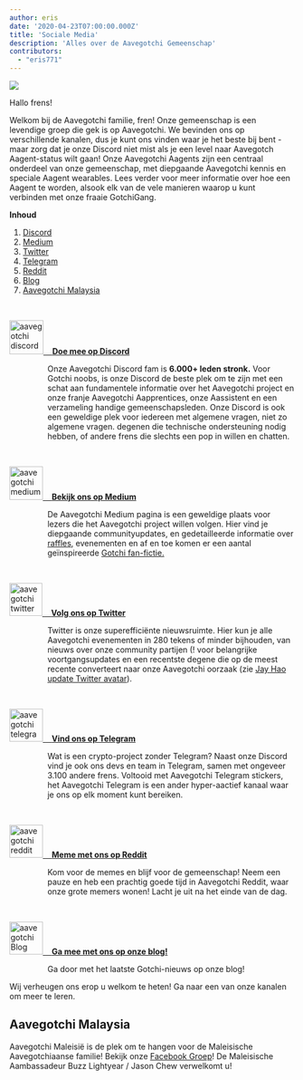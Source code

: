 ```yaml
---
author: eris
date: '2020-04-23T07:00:00.000Z'
title: 'Sociale Media'
description: 'Alles over de Aavegotchi Gemeenschap'
contributors:
  - "eris771"
---
```


<div class="headerImageContainer">
<img src="/socialmedia/alfredgotchiwelcome.png" class="headerImage">
<p class="headerImageText">Hallo frens!</p>
</div>

Welkom bij de Aavegotchi familie, fren! Onze gemeenschap is een levendige groep die gek is op Aavegotchi. We bevinden ons op verschillende kanalen, dus je kunt ons vinden waar je het beste bij bent - maar zorg dat je onze Discord niet mist als je een level naar Aavegotch Aagent-status wilt gaan! Onze Aavegotchi Aagents zijn een centraal onderdeel van onze gemeenschap, met diepgaande Aavegotchi kennis en speciale Aagent wearables. Lees verder voor meer informatie over hoe een Aagent te worden, alsook elk van de vele manieren waarop u kunt verbinden met onze fraaie GotchiGang.

<a name="Discord"></a>

<div class="contentsBox">

**Inhoud**

<ol>
<li><a href=#Discord>Discord</a></li>
<li><a href=#Medium>Medium</a></li>
<li><a href=#Twitter>Twitter</a></li>
<li><a href=#Telegram>Telegram</a></li>
<li><a href=#Reddit>Reddit</a></li>
<li><a href=#Blog>Blog</a></li>
<li><a href=#aavegotchi-malaysia>Aavegotchi Malaysia</a></li>
</ol>

</div>

&nbsp;

<a href="https://discord.com/invite/NPwnWB6" target = "_blank"><img src="/socialmedia/discord.png" alt = "aavegotchi discord" width="60" height="60"> &nbsp;&nbsp;&nbsp;**Doe mee op Discord**</a>

<p style="margin-left: 4.8em">Onze Aavegotchi Discord fam is <b>6.000+ leden stronk.</b> Voor Gotchi noobs, is onze Discord de beste plek om te zijn met een schat aan
 fundamentele informatie over het Aavegotchi project en onze franje Aavegotchi Aapprentices, onze Aassistent en een verzameling handige gemeenschapsleden.  
Onze Discord is ook een geweldige plek voor iedereen met algemene vragen, niet zo algemene vragen. degenen die technische ondersteuning nodig hebben, of andere frens die slechts een pop in willen 
en chatten. </p>

<a name="Medium"></a>

&nbsp;<a name="Twitter"></a>

<a href="https://aavegotchi.medium.com/" target = "_blank"><img src="/socialmedia/medium.png" alt = "aavegotchi medium" width="59" height="59"> &nbsp;&nbsp;&nbsp;**Bekijk ons op Medium**</a>

<p style="margin-left: 4.8em">De Aavegotchi Medium pagina is een geweldige plaats voor lezers die het Aavegotchi project willen volgen. Hier vind je diepgaande communityupdates, 
en gedetailleerde informatie over <a href="https://aavegotchi.medium.com/aavegotchi-raffles-a-frenly-guide-66f624c9bc60">raffles,</a> evenementen en af en toe komen er een aantal geïnspireerde <a href = "https://aavegotchi.medium.com/anon-and-the-green-ticket-5776969b3a69">Gotchi fan-fictie.</a></p>

&nbsp;<a name="Telegram"></a>

<a href="https://twitter.com/aavegotchi" target = "_blank"><img class="socialmedia" src="/socialmedia/twitter.png" alt = "aavegotchi twitter" width="58" height="58"> &nbsp;&nbsp;&nbsp;**Volg ons op Twitter**</a>

<p style="margin-left: 4.8em">Twitter is onze superefficiënte nieuwsruimte. Hier kun je alle Aavegotchi evenementen in 280 tekens of minder bijhouden, van nieuws
 over onze community partijen (! voor belangrijke voortgangsupdates en een recentste degene die op de meest recente converteert naar onze Aavegotchi oorzaak 
(zie <a href=https://twitter.com/aavegotchi/status/1313813072717389824">Jay Hao update 
Twitter avatar</a>).</p>

&nbsp;

<a href="https://t.me/aavegotchi" target = "_blank"><img class="socialmedia" src="/socialmedia/telegram.png" alt = "aavegotchi telegram" width="59" height="58"> &nbsp;&nbsp;&nbsp;**Vind ons op Telegram**</a>

<p style="margin-left: 4.8em">Wat is een crypto-project zonder Telegram? Naast onze Discord vind je ook ons devs en team in Telegram, samen met 
ongeveer 3.100 andere frens. Voltooid met Aavegotchi Telegram stickers, het Aavegotchi Telegram is een ander hyper-aactief kanaal waar je ons op elk moment kunt bereiken. </p>

&nbsp;<a name="Reddit"></a>

<a href="https://www.reddit.com/r/Aavegotchi/" target = "_blank"><img class="socialmedia" src="/socialmedia/reddit.jpg" alt = "aavegotchi reddit" width="59" height="58"> &nbsp;&nbsp;&nbsp;**Meme met ons op Reddit**</a>

<p style="margin-left: 4.8em">Kom voor de memes en blijf voor de gemeenschap! Neem een pauze en heb een prachtig goede tijd in Aavegotchi Reddit, waar onze grote memers wonen! Lacht je uit na het einde van de dag.</p>

&nbsp;<a name="Blog"></a>

<a href="https://blog.aavegotchi.com/" target = "_blank"><img class="socialmedia" src="/socialmedia/blog.svg" alt = "aavegotchi Blog" width="59" height="58"> &nbsp;&nbsp;&nbsp;**Ga mee met ons op onze blog!**</a>

<p style="margin-left: 4.8em">Ga door met het laatste Gotchi-nieuws op onze blog!</p>

Wij verheugen ons erop u welkom te heten! Ga naar een van onze kanalen om meer te leren.

## Aavegotchi Malaysia

Aavegotchi Maleisië is de plek om te hangen voor de Maleisische Aavegotchiaanse familie! Bekijk onze [Facebook Groep](https://www.facebook.com/groups/aavegotchimalaysia)! De Maleisische Aambassadeur Buzz Lightyear / Jason Chew verwelkomt u!





